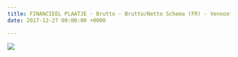 ```yaml
---
title: FINANCIEEL PLAATJE - Brutto - Brutto/Netto Schema (FR) - Vennootschap
date: 2017-12-27 00:00:00 +0000

---
```

![](https://web-we-osscontent.azurewebsites.net/uploads/2018/09/03/Infograph%20Drive%20Vennootschap%20FR.jpg)